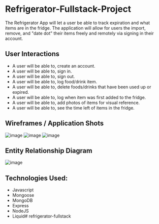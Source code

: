 # Refrigerator-Fullstack-Project

The Refrigerator App will let a user be able to track expiration and what items are in the fridge. The application will allow for users the import, remove, and "date dot" their items freely and remotely via signing in their account.

## User Interactions
- A user will be able to, create an account. 
- A user will be able to, sign in.
- A user will be able to, sign out.
- A user will be able to, log food/drink item.
- A user will be able to, delete foods/drinks that have been used up or expired.
- A user will be able to, log when item was first added to the fridge.
- A user will be able to, add photos of items for visual reference.
- A user will be able to, see the time left of items in the fridge.

## Wireframes / Application Shots
![image](https://user-images.githubusercontent.com/106713788/214065447-16acf7b0-2e02-4381-810c-87f88dcaa935.png)
![image](https://user-images.githubusercontent.com/106713788/214067874-fadb70f6-a0cf-4538-b5bd-643711c69b1d.png)
![image](https://user-images.githubusercontent.com/106713788/214073501-784d818e-b7ac-42d6-ae2f-c625bb30bda3.png)



## Entity Relationship Diagram

![image](https://user-images.githubusercontent.com/106713788/214084552-fadd79d3-8d17-40b0-a773-10c55bb4d1bf.png)


## Technologies Used:
- Javascript
- Mongoose
- MongoDB
- Express
- NodeJS
- Liquid# refrigerator-fullstack
